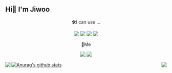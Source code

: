 Hi👋 I'm Jiwoo
---

<div align="center">
  🛠️I can use ...
  <br>
  <p>
    <img src="https://img.shields.io/badge/C-A8B9CC?style=flat-square&logo=C&logoColor=white">
    <img src="https://img.shields.io/badge/C++-00599C?style=flat-square&logo=C++&logoColor=white">
  <a href="https://www.python.org" target="_blank"><img src="https://img.shields.io/badge/Python-3776AB?style=flat-square&logo=Python&logoColor=white"></a>
    <a href="https://pytorch.org" target="_blank"><img src="https://img.shields.io/badge/PyTorch-EE4C2C?style=flat-square&logo=Pytorch&logoColor=white"></a>
  </p>
  🐋Me
  <p>
     <a href="mailto:winter4jiwoo@gmail.com?subject="[From Github]" target="_blank"><img src="https://img.shields.io/badge/Gmail-EA4335?style=flat-square&logo=Gmail&logoColor=white"></a>
     <a href="https://instagram.com/jjwoooo_0" target="_blank"><img src="https://img.shields.io/badge/Instagram-E4405F?style=flat-square&logo=Instagram&logoColor=white"></a>
  </p>
</div>

[![Anurag's github stats](https://github-readme-stats.vercel.app/api?username=jw00oo1&count_private=true&theme=onedark)](https://github.com/anuraghazra/github-readme-stats)
<img align='left' src="https://github-readme-stats.vercel.app/api/top-langs/?username=jw00oo1&count_private=true&layout=compact"></img>
<img align='right' src="http://mazassumnida.wtf/api/v2/generate_badge?boj=jwo0o"></img>
